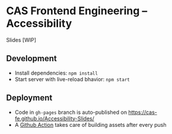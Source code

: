 # CAS Frontend Engineering – Accessibility

Slides [WIP]

## Development

- Install dependencies: `npm install`
- Start server with live-reload bhavior: `npm start`

## Deployment

- Code in `gh-pages` branch is auto-published on https://cas-fe.github.io/Accessibility-Slides/
- A [Github Action](./.github/workflows/build.yml) takes care of building assets after every push
